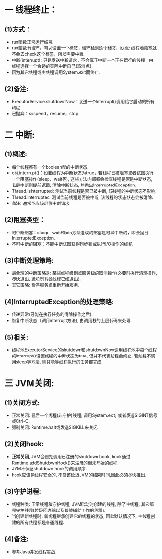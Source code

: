# 一 线程终止：
## (1)方式：
- run函数正常运行结束.
- run函数有循环，可以设置一个标签，循环检测这个标签，缺点: 线程若阻塞就不会去check这个标签，所以需要中断.
- 中断(interrupt): 只是发送中断请求，不会真正中断一个正在运行的线程，由线程选择一个合适的实际中断自己(取消点).
- 因为其它线程或主线程调用System.exit而终止.

## (2)备注:
- ExecutorService.shutdownNow：发送一个Interrupt()调用给它启动的所有线程.
- 已抛弃：suspend，resume，stop.

# 二 中断:
## (1)概述:
- 每个线程都有一个boolean型的中断状态.
- obj.interrupt()：设置线程为中断状态为true，若线程已被阻塞或者试图执行一个阻塞操作(sleep、wait等), 这些方法内部都会检查线程是否是中断状态, 若是中断则提前返回, 清除中断状态, 并抛出InterruptedException.
- Thread.isInterrupted: 测试当前线程是否已被中断, 该线程的中断状态不影响.
- Thread.interrupted: 测试当前线程是否被中断, 该线程的状态状态会被清除.
- 备注: 通常不应该屏蔽中断请求.

## (2)阻塞类型：
- 可中断阻塞：sleep，wait和join方法造成的阻塞是可以中断的，即会抛出InterruptedException.
- 不可中断的阻塞：不能中断试图获得同步锁或执行I/O操作的线程.

## (3)中断处理策略:
- 最合理的中断策略是: 某些线程级别或服务级的取消操作(必要时执行清理操作, 尽快退出, 通知所有者线程已经退出).
- 其它策略: 暂停服务或重新开始服务.

## (4)InterruptedException的处理策略:
- 传递异常(可能在执行任务的清除操作之后).
- 恢复中断状态（调用interrupt方法), 由调用栈的上层代码来处理.

## (5)相关:
- 线程池ExecutorService的shutdown和shutdownNow调用线程池中每个线程的interrupt()设置线程的中断状态为true, 但并不代表线程会终止, 若线程不调用sleep等方法, 则只能等线程执行的任务都完成.

# 三 JVM关闭:
## (1)关闭方式:
- 正常关闭: 最后一个线程(非守护)线程; 调用System.exit; 或者发送SIGINT信号或Ctrl-C.
- 强制关闭: Runtime.halt或发送SIGKILL来关闭.

## (2)关闭hook:
- **正常关闭**, JVM会首先调用已注册的shutdown hook, hook通过Runtime.addShutdownHook()来注册的但未开始的线程.
- JVM不保证shutdown hook的调用顺序.
- hook应该是线程安全的, 不应该延迟JVM的结束时间,因此必须尽快推出.

## (3)守护进程:
- 线程种类: 正常线程和守护线程, JVM启动时创建的线程, 除了主线程, 其它都是守护线程(垃圾回收器以及其他辅助工作的线程).
- 当创建新线程时, 新线程继承创建它的线程的状态, 因此默认情况下, 主线程创建的所有线程都是普通线程.

## (4)备注:
- 参考Java并发线程实战.
